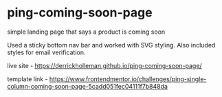 # ping-coming-soon-page
simple landing page that says a product is coming soon

Used a sticky bottom nav bar and worked with SVG styling.  Also included styles for email verification.

live site - https://derrickholleman.github.io/ping-coming-soon-page/

template link - https://www.frontendmentor.io/challenges/ping-single-column-coming-soon-page-5cadd051fec04111f7b848da
